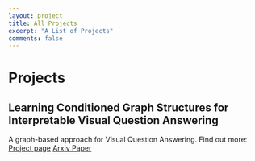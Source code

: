 ```yaml
---
layout: project
title: All Projects
excerpt: "A List of Projects"
comments: false
---
```



Projects
===================================

## Learning Conditioned Graph Structures for Interpretable Visual Question Answering

A  graph-based approach for Visual Question Answering.
Find out more: [Project page](https://github.com/aimbrain/vqa-project) [Arxiv Paper](https://arxiv.org/abs/1806.07243)

